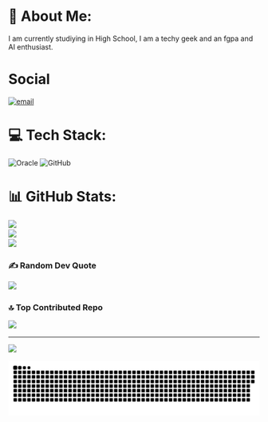 # 💫 About Me:
I am currently studiying in High School, I am a techy geek and an fgpa and AI enthusiast.

# Social

 [![email](https://img.shields.io/badge/Email-D14836?logo=gmail&logoColor=white)](mailto:athrvsharma.hyd@gmail.com) 

# 💻 Tech Stack:
![Oracle](https://img.shields.io/badge/Oracle-F80000?style=for-the-badge&logo=oracle&logoColor=white) ![GitHub](https://img.shields.io/badge/github-%23121011.svg?style=for-the-badge&logo=github&logoColor=white)
# 📊 GitHub Stats:
![](https://github-readme-stats.vercel.app/api?username=JustVanillaCode&theme=dark&hide_border=false&include_all_commits=true&count_private=false)<br/>
![](https://nirzak-streak-stats.vercel.app/?user=JustVanillaCode&theme=dark&hide_border=false)<br/>
![](https://github-readme-stats.vercel.app/api/top-langs/?username=JustVanillaCode&theme=dark&hide_border=false&include_all_commits=true&count_private=false&layout=compact)

### ✍️ Random Dev Quote
![](https://quotes-github-readme.vercel.app/api?type=horizontal&theme=radical)

### 🔝 Top Contributed Repo
![](https://github-contributor-stats.vercel.app/api?username=JustVanillaCode&limit=5&theme=dark&combine_all_yearly_contributions=true)

---
[![](https://visitcount.itsvg.in/api?id=JustVanillaCode&icon=0&color=0)](https://visitcount.itsvg.in)

<!-- Proudly created with GPRM ( https://gprm.itsvg.in ) -->


![snake gif](https://github.com/JustVanillaCode/JustVanillaCode/blob/output/github-snake-dark.svg)
